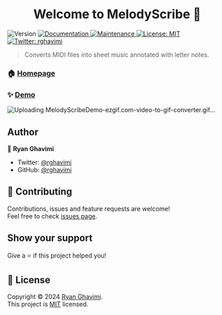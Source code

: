 <h1 align="center">Welcome to MelodyScribe 👋</h1>
<p>
  <img alt="Version" src="https://img.shields.io/badge/version-1.0.0-blue.svg?cacheSeconds=2592000" />
  <a href="https://github.com/kefranabg/readme-md-generator#readme" target="_blank">
    <img alt="Documentation" src="https://img.shields.io/badge/documentation-yes-brightgreen.svg" />
  </a>
  <a href="https://github.com/kefranabg/readme-md-generator/graphs/commit-activity" target="_blank">
    <img alt="Maintenance" src="https://img.shields.io/badge/Maintained%3F-yes-green.svg" />
  </a>
  <a href="https://github.com/kefranabg/readme-md-generator/blob/master/LICENSE" target="_blank">
    <img alt="License: MIT" src="https://img.shields.io/github/license/rghavimi/MelodyScribe" />
  </a>
  <a href="https://twitter.com/rghavimi" target="_blank">
    <img alt="Twitter: rghavimi" src="https://img.shields.io/twitter/follow/rghavimi.svg?style=social" />
  </a>
</p>

> Converts MIDI files into sheet music annotated with letter notes.

### 🏠 [Homepage](https://github.com/rghavimi/MelodyScribe#readme)

### ✨ [Demo](https://www.melodyscribe.com/)

![Uploading MelodyScribeDemo-ezgif.com-video-to-gif-converter.gif…]()

## Author

👤 **Ryan Ghavimi**

* Twitter: [@rghavimi](https://twitter.com/rghavimi)
* GitHub: [@rghavimi](https://github.com/rghavimi)

## 🤝 Contributing

Contributions, issues and feature requests are welcome!<br />Feel free to check [issues page](https://github.com/rghavimi/MelodyScribe/issues).

## Show your support

Give a ⭐️ if this project helped you!

## 📝 License

Copyright © 2024 [Ryan Ghavimi](https://github.com/rghavimi).<br />
This project is [MIT](https://github.com/kefranabg/readme-md-generator/blob/master/LICENSE) licensed.
